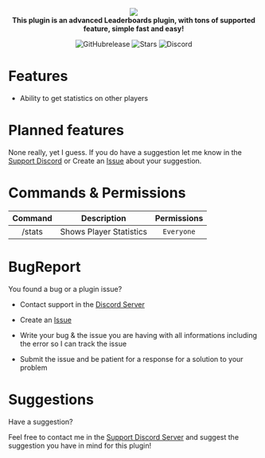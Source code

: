 <p align="center">
    <a href="https://github.com/Vecnavium/StatsX"><img src="https://github.com/Vecnavium/StatsX/blob/master/icon.png"></img></a><br>
    <b>This plugin is an advanced Leaderboards plugin, with tons of supported feature, simple fast and easy!</b>
</p>

<p align="center">
    <img alt="GitHubrelease" src="https://img.shields.io/github/v/release/Vecnavium/StatsX?label=release&sort=semver">
      <img alt="Stars" src= "https://img.shields.io/github/stars/Vecnavium/StatsX?style=for-the-badge">
    <img href="https://discord.gg/6M9tGyWPjr"><img src="https://img.shields.io/discord/837701868649709568?label=discord&color=7289DA&logo=discord" alt="Discord" /></a>
</p>


# Features 


- Ability to get statistics on other players


# Planned features

None really, yet I guess.
If you do have a suggestion let me know in the [Support Discord](https://discord.gg/jWFB56RqUN) or Create an [Issue](https://github.com/Vecnavium/SimpleStats/issues/new) about your suggestion.

# Commands & Permissions 

|Command|Description|Permissions|
|:--:|:--:|:--:|
|/stats|Shows Player Statistics|`Everyone`|

# BugReport

You found a bug or a plugin issue?

- Contact support in the [Discord Server](https://discord.gg/jWFB56RqUN)

- Create an [Issue](https://github.com/Vecnavium/StatsX/issues/new)

- Write your bug & the issue you are having with all informations including the error so I can track the issue

- Submit the issue and be patient for a response for a solution to your problem

# Suggestions

Have a suggestion?

Feel free to contact me in the [Support Discord Server](https://discord.gg/jWFB56RqUN) and suggest the suggestion you have in mind for this plugin!


